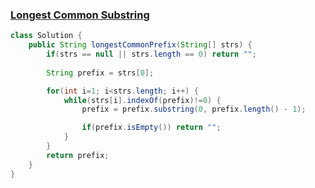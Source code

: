 ### [Longest Common Substring](https://leetcode.com/problems/longest-common-prefix/description/)

```java
class Solution {
    public String longestCommonPrefix(String[] strs) {
        if(strs == null || strs.length == 0) return "";
        
        String prefix = strs[0];

        for(int i=1; i<strs.length; i++) {
            while(strs[i].indexOf(prefix)!=0) {
                prefix = prefix.substring(0, prefix.length() - 1);

                if(prefix.isEmpty()) return ""; 
            }
        }
        return prefix;
    }
}
```
